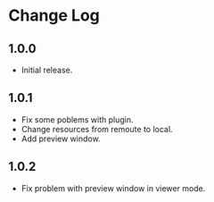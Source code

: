 # Change Log

## 1.0.0

* Initial release.

## 1.0.1

* Fix some poblems with plugin.
* Change resources from remoute to local.
* Add preview window.

## 1.0.2

* Fix problem with preview window in viewer mode.